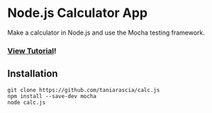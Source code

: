 # Node.js Calculator App

Make a calculator in Node.js and use the Mocha testing framework.

### [View Tutorial](https://www.taniarascia.com/unit-testing-in-javascript/)!

## Installation

```
git clone https://github.com/taniarascia/calc.js
npm install --save-dev mocha
node calc.js
```
